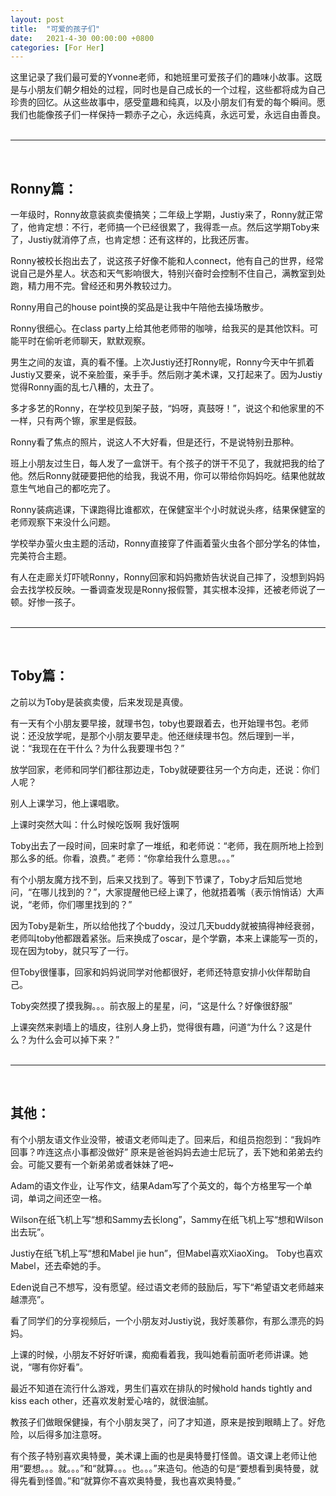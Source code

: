 ```yaml
---
layout: post
title:  "可爱的孩子们"
date:   2021-4-30 00:00:00 +0800
categories: [For Her]
---
```


这里记录了我们最可爱的Yvonne老师，和她班里可爱孩子们的趣味小故事。这既是与小朋友们朝夕相处的过程，同时也是自己成长的一个过程，这些都将成为自己珍贵的回忆。从这些故事中，感受童趣和纯真，以及小朋友们有爱的每个瞬间。愿我们也能像孩子们一样保持一颗赤子之心，永远纯真，永远可爱，永远自由善良。  
<br />

----
<br />

## Ronny篇：

一年级时，Ronny故意装疯卖傻搞笑；二年级上学期，Justiy来了，Ronny就正常了，他肯定想：不行，老师搞一个已经很累了，我得乖一点。然后这学期Toby来了，Justiy就消停了点，也肯定想：还有这样的，比我还厉害。

Ronny被校长抱出去了，说这孩子好像不能和人connect，他有自己的世界，经常说自己是外星人。状态和天气影响很大，特别兴奋时会控制不住自己，满教室到处跑，精力用不完。曾经还和男外教较过力。

Ronny用自己的house point换的奖品是让我中午陪他去操场散步。

Ronny很细心。在class party上给其他老师带的咖啡，给我买的是其他饮料。可能平时在偷听老师聊天，默默观察。

男生之间的友谊，真的看不懂。上次Justiy还打Ronny呢，Ronny今天中午抓着Justiy又要亲，说不亲脸蛋，亲手手。然后刚才美术课，又打起来了。因为Justiy觉得Ronny画的乱七八糟的，太丑了。

多才多艺的Ronny，在学校见到架子鼓，“妈呀，真鼓呀！”，说这个和他家里的不一样，只有两个镲，家里是假鼓。

Ronny看了焦点的照片，说这人不大好看，但是还行，不是说特别丑那种。

班上小朋友过生日，每人发了一盒饼干。有个孩子的饼干不见了，我就把我的给了他。然后Ronny就硬要把他的给我，我说不用，你可以带给你妈妈吃。结果他就故意生气地自己的都吃完了。

Ronny装病逃课，下课跑得比谁都欢，在保健室半个小时就说头疼，结果保健室的老师观察下来没什么问题。

学校举办萤火虫主题的活动，Ronny直接穿了件画着萤火虫各个部分学名的体恤，完美符合主题。

有人在走廊关灯吓唬Ronny，Ronny回家和妈妈撒娇告状说自己摔了，没想到妈妈会去找学校反映。一番调查发现是Ronny报假警，其实根本没摔，还被老师说了一顿。好惨一孩子。  
<br />

-------
<br />

## Toby篇：

之前以为Toby是装疯卖傻，后来发现是真傻。

有一天有个小朋友要早接，就理书包，toby也要跟着去，也开始理书包。老师说：还没放学呢，是那个小朋友要早走。他还继续理书包。然后理到一半，说：“我现在在干什么？为什么我要理书包？”

放学回家，老师和同学们都往那边走，Toby就硬要往另一个方向走，还说：你们人呢？

别人上课学习，他上课唱歌。

上课时突然大叫：什么时候吃饭啊 我好饿啊

Toby出去了一段时间，回来时拿了一堆纸，和老师说：“老师，我在厕所地上捡到那么多的纸。你看，浪费。” 老师：“你拿给我什么意思。。。”

有个小朋友魔方找不到，后来又找到了。等到下节课了，Toby才后知后觉地问，“在哪儿找到的？”，大家提醒他已经上课了，他就捂着嘴（表示悄悄话）大声说，“老师，你们哪里找到的？”

因为Toby是新生，所以给他找了个buddy，没过几天buddy就被搞得神经衰弱，老师叫toby他都跟着紧张。后来换成了oscar，是个学霸，本来上课能写一页的，现在因为toby，就只写了一行。

但Toby很懂事，回家和妈妈说同学对他都很好，老师还特意安排小伙伴帮助自己。

Toby突然摸了摸我胸。。。前衣服上的星星，问，“这是什么？好像很舒服”

上课突然来剥墙上的墙皮，往别人身上扔，觉得很有趣，问道“为什么？这是什么？为什么会可以掉下来？”  
<br />

-----
<br />

## 其他：

有个小朋友语文作业没带，被语文老师叫走了。回来后，和组员抱怨到：“我妈咋回事？咋连这点小事都没做好” 原来是爸爸妈妈去迪士尼玩了，丢下她和弟弟去约会。可能又要有一个新弟弟或者妹妹了吧~

Adam的语文作业，让写作文，结果Adam写了个英文的，每个方格里写一个单词，单词之间还空一格。

Wilson在纸飞机上写“想和Sammy去长long”，Sammy在纸飞机上写“想和Wilson出去玩”。

Justiy在纸飞机上写“想和Mabel jie hun”，但Mabel喜欢XiaoXing。 Toby也喜欢Mabel，还去牵她的手。

Eden说自己不想写，没有愿望。经过语文老师的鼓励后，写下“希望语文老师越来越漂亮”。

看了同学们的分享视频后，一个小朋友对Justiy说，我好羡慕你，有那么漂亮的妈妈。

上课的时候，小朋友不好好听课，痴痴看着我，我叫她看前面听老师讲课。她说，“哪有你好看”。

最近不知道在流行什么游戏，男生们喜欢在排队的时候hold hands tightly and kiss each other，还喜欢发射爱心啥的，就很油腻。

教孩子们做眼保健操，有个小朋友哭了，问了才知道，原来是按到眼睛上了。好危险，以后得多加注意呀。  

有个孩子特别喜欢奥特曼，美术课上画的也是奥特曼打怪兽。语文课上老师让他用“要想。。。就。。。”和“就算。。。也。。。”来造句。他造的句是“要想看到奥特曼，就得先看到怪兽。”和“就算你不喜欢奥特曼，我也喜欢奥特曼。”